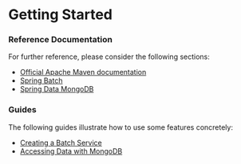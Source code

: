 # Getting Started

### Reference Documentation
For further reference, please consider the following sections:

* [Official Apache Maven documentation](https://maven.apache.org/guides/index.html)
* [Spring Batch](https://docs.spring.io/spring-boot/docs/{bootVersion}/reference/htmlsingle/#howto-batch-applications)
* [Spring Data MongoDB](https://docs.spring.io/spring-boot/docs/{bootVersion}/reference/htmlsingle/#boot-features-mongodb)

### Guides
The following guides illustrate how to use some features concretely:

* [Creating a Batch Service](https://spring.io/guides/gs/batch-processing/)
* [Accessing Data with MongoDB](https://spring.io/guides/gs/accessing-data-mongodb/)

